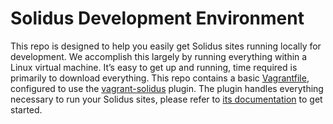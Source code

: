 # Solidus Development Environment

This repo is designed to help you easily get Solidus sites running locally for development. We accomplish this largely by running everything within a Linux virtual machine. It’s easy to get up and running, time required is primarily to download everything. This repo contains a basic [Vagrantfile](https://docs.vagrantup.com/v2/vagrantfile/), configured to use the [vagrant-solidus](https://github.com/solidusjs/vagrant-solidus) plugin. The plugin handles everything necessary to run your Solidus sites, please refer to [its documentation](https://github.com/solidusjs/vagrant-solidus) to get started.

